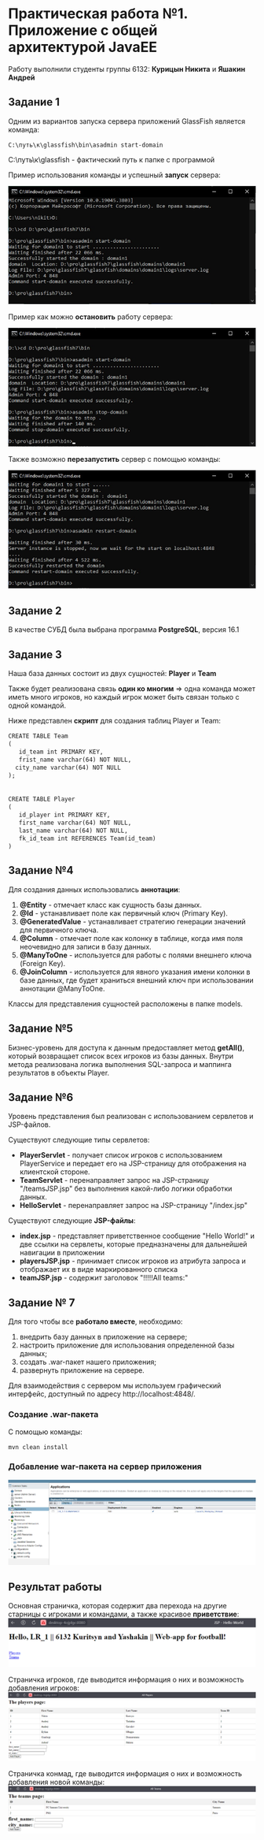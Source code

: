 # Практическая работа №1. Приложение с общей архитектурой JavaEE #
Работу выполнили студенты группы 6132: **Курицын Никита** и **Яшакин Андрей**  

## Задание 1 ##
Одним из вариантов запуска сервера приложений GlassFish является команда:

```
C:\путь\к\glassfish\bin\asadmin start-domain
```
C:\путь\к\glassfish - фактический путь к папке с программой

Пример использования команды и успешный **запуск** сервера:

![image](https://github.com/BandooSs/CSA_LR_1/blob/master/screenshot/1.jpg)



Пример как можно **остановить** работу сервера:

![image](https://github.com/BandooSs/CSA_LR_1/blob/master/screenshot/2.jpg)




Также возможно **перезапустить** сервер с помощью команды:

![image](https://github.com/BandooSs/CSA_LR_1/blob/master/screenshot/3.jpg)



## Задание 2 ##
 В качестве СУБД была выбрана программа **PostgreSQL**, версия 16.1

## Задание 3 ##
Наша база данных состоит из двух сущностей: **Player** и **Team**

Также будет реализована связь **один ко многим** => одна команда может иметь много игроков, но каждый игрок может быть связан только с одной командой.



Ниже представлен **скрипт** для создания таблиц Player и Team:

```
CREATE TABLE Team
(
   id_team int PRIMARY KEY,
   frist_name varchar(64) NOT NULL,
  city_name varchar(64) NOT NULL
);


CREATE TABLE Player
(
   id_player int PRIMARY KEY,
   first_name varchar(64) NOT NULL,
   last_name varchar(64) NOT NULL,
   fk_id_team int REFERENCES Team(id_team)
)
```

## Задание №4 ##

Для создания данных использовались **аннотации**:

1. **@Entity** - отмечает класс как сущность базы данных.
2. **@Id** - устанавливает поле как первичный ключ (Primary Key).
3. **@GeneratedValue** - устанавливает стратегию генерации значений для первичного ключа.
4. **@Column** - отмечает поле как колонку в таблице, когда имя поля неочевидно для записи в базу данных.
5. **@ManyToOne** - используется для работы с полями внешнего ключа (Foreign Key).
6. **@JoinColumn** - используется для явного указания имени колонки в базе данных, где будет храниться внешний ключ при использовании аннотации @ManyToOne.

Классы для представления сущностей расположены в папке models.

## Задание №5 ##

Бизнес-уровень для доступа к данным предоставляет метод **getAll()**, который возвращает список всех игроков из базы данных. Внутри метода реализована логика выполнения SQL-запроса и маппинга результатов в объекты Player.


## Задание №6 ##

Уровень представления был реализован с использованием сервлетов и JSP-файлов.

Существуют следующие типы сервлетов:
- **PlayerServlet** - получает список игроков с использованием PlayerService и передает его на JSP-страницу для отображения на клиентской стороне.
- **TeamServlet** -  перенаправляет запрос на JSP-страницу "/teamsJSP.jsp" без выполнения какой-либо логики обработки данных.
- **HelloServlet** -  перенаправляет запрос на JSP-страницу "/index.jsp"


Существуют следующие **JSP-файлы**:

- **index.jsp** -  представляет приветственное сообщение "Hello World!" и две ссылки на сервлеты, которые предназначены для дальнейшей навигации в приложении
- **playersJSP.jsp** -  принимает список игроков из атрибута запроса и отображает их в виде маркированного списка
- **teamJSP.jsp** - содержит заголовок "!!!!!All teams:"

## Задание № 7 ##

Для того чтобы все **работало вместе**, необходимо:

1. внедрить базу данных в приложение на сервере;
2. настроить приложение для использования определенной базы данных;
3. создать .war-пакет нашего приложения;
4. развернуть приложение на сервере.

Для взаимодействия с сервером мы используем графический интерфейс, доступный по адресу http://localhost:4848/.
### Создание .war-пакета ###
С помощью команды:  
```
mvn clean install
```
### Добавление war-пакета на сервер приложения ###


![изображение](https://github.com/BandooSs/CSA_LR_1/blob/master/screenshot/4.png)



## Результат работы ##

Основная страничка, которая содержит два перехода на другие старницы с игроками и командами, а также красивое **приветствие**:
![изображение](https://github.com/BandooSs/CSA_LR_1/blob/master/screenshot/5.png)

Страничка игроков, где выводится информация о них и возможность добавления игроков:  
![изображение](https://github.com/BandooSs/CSA_LR_1/blob/master/screenshot/6.png)

Страничка конмад, где выводится информация о них и возможность добавления новой команды:  
![изображение](https://github.com/BandooSs/CSA_LR_1/blob/master/screenshot/7.png)

